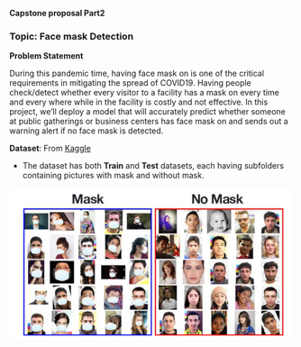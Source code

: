 **Capstone proposal Part2**

### Topic: Face mask Detection

**Problem Statement**

During this pandemic time, having face mask on is one of the critical requirements in mitigating the spread of COVID19. Having people check/detect whether every visitor to a facility has a mask on  every time and every where while in the facility is costly and not effective. In this project, we’ll deploy a model that will accurately predict whether someone at public gatherings or business centers has face mask on  and sends out a warning alert if no face mask is detected.

**Dataset**: From [Kaggle](https://www.kaggle.com/prithwirajmitra/covid-face-mask-detection-dataset)

* The dataset has both **Train** and **Test** datasets, each having subfolders containing pictures with mask and without mask.  

![Sample pictures of the datasets](pic.png)
